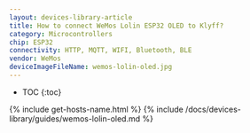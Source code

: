 ```yaml
---
layout: devices-library-article
title: How to connect WeMos Lolin ESP32 OLED to Klyff?
category: Microcontrollers
chip: ESP32
connectivity: HTTP, MQTT, WIFI, Bluetooth, BLE
vendor: WeMos
deviceImageFileName: wemos-lolin-oled.jpg
---
```


* TOC
{:toc}

{% include get-hosts-name.html %}
{% include /docs/devices-library/guides/wemos-lolin-oled.md %}
